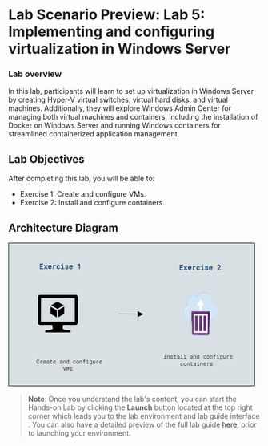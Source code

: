 # Lab Scenario Preview: Lab 5: Implementing and configuring virtualization in Windows Server

### Lab overview

In this lab, participants will learn to set up virtualization in Windows Server by creating Hyper-V virtual switches, virtual hard disks, and virtual machines. Additionally, they will explore Windows Admin Center for managing both virtual machines and containers, including the installation of Docker on Windows Server and running Windows containers for streamlined containerized application management.

## Lab Objectives
  
After completing this lab, you will be able to:

- Exercise 1: Create and configure VMs.
- Exercise 2: Install and configure containers.


## Architecture Diagram

   ![](../media/mod5art.png)  


   >**Note**: Once you understand the lab's content, you can start the Hands-on Lab by clicking the **Launch** button located at the top right corner which leads you to the lab environment and lab guide interface . You can also have a detailed preview of the full lab guide [here](https://experience.cloudlabs.ai/#/labguidepreview/b0764ea6-3895-4623-8315-61cdae81e26c), prior to launching your environment.

